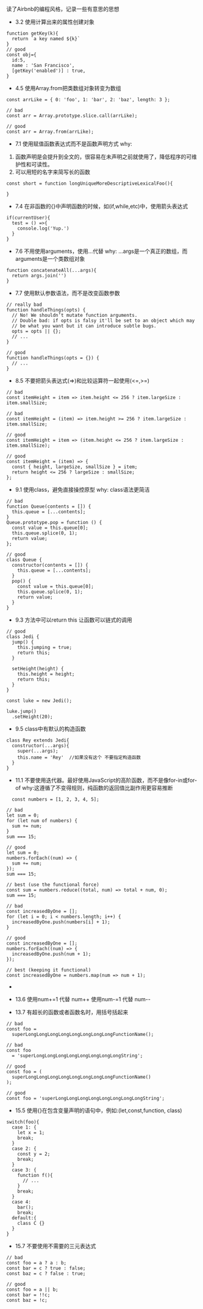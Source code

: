   读了Airbnb的编程风格，记录一些有意思的思想

- 3.2 使用计算出来的属性创建对象
```
function getKey(k){
  return `a key named ${k}`
}
// good 
const obj={
  id:5,
  name : 'San Francisco',
  [getKey('enabled')] : true,
}
```

- 4.5 使用Array.from把类数组对象转变为数组
```
const arrLike = { 0: 'foo', 1: 'bar', 2: 'baz', length: 3 };

// bad
const arr = Array.prototype.slice.call(arrLike);

// good
const arr = Array.from(arrLike);
```

- 7.1 使用赋值函数表达式而不是函数声明方式
why: 
1. 函数声明是会提升到全文的，很容易在未声明之前就使用了，降低程序的可维护性和可读性。
2. 可以用短的名字来简写长的函数 

```
const short = function longUniqueMoreDescriptiveLexicalFoo(){

}
```

- 7.4 在非函数的{}中声明函数的时候，如(if,while,etc)中，使用箭头表达式
```
if(currentUser){
  test = () =>{
    console.log('Yup.')
  }
}
```

- 7.6 不用使用arguments，使用...代替
why: ...args是一个真正的数组，而arguments是一个类数组对象
```
function concatenateAll(...args){
  return args.join('')
}
```

- 7.7 使用默认参数语法，而不是改变函数参数
```
// really bad
function handleThings(opts) {
  // No! We shouldn’t mutate function arguments.
  // Double bad: if opts is falsy it'll be set to an object which may
  // be what you want but it can introduce subtle bugs.
  opts = opts || {};
  // ...
}

// good
function handleThings(opts = {}) {
  // ...
}
```

- 8.5 不要把箭头表达式(=>)和比较运算符一起使用(<=,>=)
```
// bad
const itemHeight = item => item.height <= 256 ? item.largeSize : item.smallSize;

// bad
const itemHeight = (item) => item.height >= 256 ? item.largeSize : item.smallSize;

// good
const itemHeight = item => (item.height <= 256 ? item.largeSize : item.smallSize);

// good
const itemHeight = (item) => {
  const { height, largeSize, smallSize } = item;
  return height <= 256 ? largeSize : smallSize;
};
```

- 9.1 使用class，避免直接操控原型
why: class语法更简洁
```
// bad
function Queue(contents = []) {
  this.queue = [...contents];
}
Queue.prototype.pop = function () {
  const value = this.queue[0];
  this.queue.splice(0, 1);
  return value;
};

// good
class Queue {
  constructor(contents = []) {
    this.queue = [...contents];
  }
  pop() {
    const value = this.queue[0];
    this.queue.splice(0, 1);
    return value;
  }
}
```

- 9.3 方法中可以return this 让函数可以链式的调用
```
// good
class Jedi {
  jump() {
    this.jumping = true;
    return this;
  }

  setHeight(height) {
    this.height = height;
    return this;
  }
}

const luke = new Jedi();

luke.jump()
  .setHeight(20);
```

- 9.5 class中有默认的构造函数
```
class Rey extends Jedi{
  constructor(...args){
    super(...args);
    this.name = 'Rey'  //如果没有这个 不要指定构造函数
  }
}
```

- 11.1 不要使用迭代器。最好使用JavaScript的高阶函数，而不是像for-in或for-of
why:这遵循了不变得规则，纯函数的返回值比副作用更容易推断
```
  const numbers = [1, 2, 3, 4, 5];

// bad
let sum = 0;
for (let num of numbers) {
  sum += num;
}
sum === 15;

// good
let sum = 0;
numbers.forEach((num) => {
  sum += num;
});
sum === 15;

// best (use the functional force)
const sum = numbers.reduce((total, num) => total + num, 0);
sum === 15;

// bad
const increasedByOne = [];
for (let i = 0; i < numbers.length; i++) {
  increasedByOne.push(numbers[i] + 1);
}

// good
const increasedByOne = [];
numbers.forEach((num) => {
  increasedByOne.push(num + 1);
});

// best (keeping it functional)
const increasedByOne = numbers.map(num => num + 1);
```
- 

- 13.6 使用num+=1 代替 num++
  使用num-=1 代替 num--

- 13.7 有超长的函数或者函数名时，用括号括起来
```
// bad
const foo =
  superLongLongLongLongLongLongLongLongFunctionName();

// bad
const foo
  = 'superLongLongLongLongLongLongLongLongString';

// good
const foo = (
  superLongLongLongLongLongLongLongLongFunctionName()
);

// good
const foo = 'superLongLongLongLongLongLongLongLongString';
```

- 15.5 使用{}在包含变量声明的语句中，例如:(let,const,function, class)
```
switch(foo){
  case 1: {
    let x = 1;
    break;
  }
  case 2: {
    const y = 2;
    break;
  }
  case 3: {
    function f(){
      // ...
    }
    break;
  }
  case 4: 
    bar();
    break;
  default:{
    class C {}
  }
}
```

- 15.7 不要使用不需要的三元表达式
```
// bad
const foo = a ? a : b;
const bar = c ? true : false;
const baz = c ? false : true;

// good
const foo = a || b;
const bar = !!c;
const baz = !c;
```
